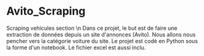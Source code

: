 # Avito_Scraping
Scraping vehicules section \n
Dans ce projet, le but est de faire une extraction de données depuis un site d'annonces (Avito). Nous allons nous pencher vers la catégorie voiture du site. Le projet est codé en Python sous la forme d'un notebook.
Le fichier excel est aussi inclu.
